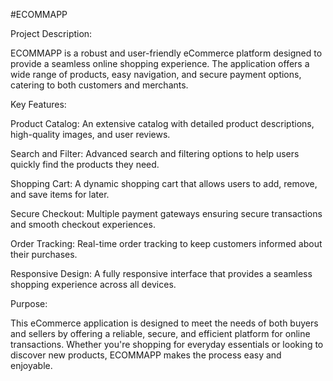 #ECOMMAPP

Project Description:

ECOMMAPP is a robust and user-friendly eCommerce platform designed to provide a seamless online shopping experience.
The application offers a wide range of products, easy navigation, and secure payment options, catering to both customers and merchants.

Key Features:

Product Catalog: An extensive catalog with detailed product descriptions, high-quality images, and user reviews.

Search and Filter: Advanced search and filtering options to help users quickly find the products they need.

Shopping Cart: A dynamic shopping cart that allows users to add, remove, and save items for later.

Secure Checkout: Multiple payment gateways ensuring secure transactions and smooth checkout experiences.

Order Tracking: Real-time order tracking to keep customers informed about their purchases.

Responsive Design: A fully responsive interface that provides a seamless shopping experience across all devices.

Purpose:

This eCommerce application is designed to meet the needs of both buyers and sellers by offering a reliable, secure, and efficient platform for online transactions. Whether you're shopping for everyday essentials or looking to discover new products, ECOMMAPP makes the process easy and enjoyable.

